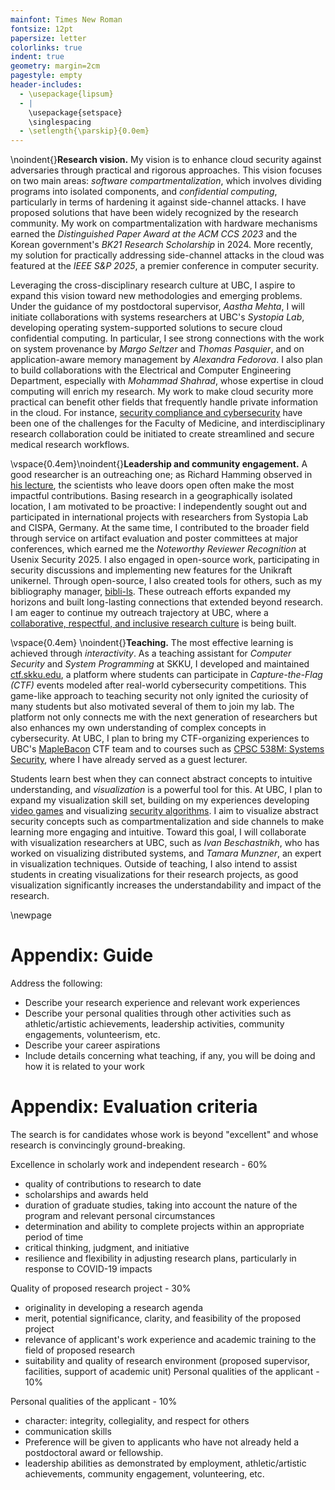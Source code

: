 ```yaml
---
mainfont: Times New Roman
fontsize: 12pt
papersize: letter
colorlinks: true
indent: true
geometry: margin=2cm
pagestyle: empty
header-includes:
  - \usepackage{lipsum}
  - |
    \usepackage{setspace}
    \singlespacing
  - \setlength{\parskip}{0.0em}
---
```


<!-- markdownlint-disable MD041 MD005 -->

\noindent{}**Research vision.** My vision is to enhance cloud security against adversaries through practical and rigorous approaches. This vision focuses on two main areas: _software compartmentalization_, which involves dividing programs into isolated components, and _confidential computing_, particularly in terms of hardening it against side-channel attacks. I have proposed solutions that have been widely recognized by the research community. My work on compartmentalization with hardware mechanisms earned the _Distinguished Paper Award at the ACM CCS 2023_ and the Korean government's _BK21 Research Scholarship_ in 2024. More recently, my solution for practically addressing side-channel attacks in the cloud was featured at the _IEEE S&P 2025_, a premier conference in computer security.

Leveraging the cross-disciplinary research culture at UBC, I aspire to expand this vision toward new methodologies and emerging problems. Under the guidance of my postdoctoral supervisor, _Aastha Mehta_, I will initiate collaborations with systems researchers at UBC's _Systopia Lab_, developing operating system-supported solutions to secure cloud confidential computing. In particular, I see strong connections with the work on system provenance by _Margo Seltzer_ and _Thomas Pasquier_, and on application-aware memory management by _Alexandra Fedorova_. I also plan to build collaborations with the Electrical and Computer Engineering Department, especially with _Mohammad Shahrad_, whose expertise in cloud computing will enrich my research. My work to make cloud security more practical can benefit other fields that frequently handle private information in the cloud. For instance, [security compliance and cybersecurity](https://mednet.med.ubc.ca/announcements/community-update/introducing-the-new-faculty-of-medicine-it-governance-security-policy/) have been one of the challenges for the Faculty of Medicine, and interdisciplinary research collaboration could be initiated to create streamlined and secure medical research workflows.

\vspace{0.4em}\noindent{}**Leadership and community engagement.** A good researcher is an outreaching one; as Richard Hamming observed in [his lecture](https://www.cs.virginia.edu/~robins/YouAndYourResearch.html), the scientists who leave doors open often make the most impactful contributions. Basing research in a geographically isolated location, I am motivated to be proactive: I independently sought out and participated in international projects with researchers from Systopia Lab and CISPA, Germany. At the same time, I contributed to the broader field through service on artifact evaluation and poster committees at major conferences, which earned me the _Noteworthy Reviewer Recognition_ at Usenix Security 2025. I also engaged in open-source work, participating in security discussions and implementing new features for the Unikraft unikernel. Through open-source, I also created tools for others, such as my bibliography manager, [bibli-ls](https://github.com/kha-dinh/bibli-ls). These outreach efforts expanded my horizons and built long-lasting connections that extended beyond research. I am eager to continue my outreach trajectory at UBC, where a [collaborative, respectful, and inclusive research culture](https://strategicplan.ubc.ca/strategy-10-research-culture/) is being built.

\vspace{0.4em} \noindent{}**Teaching.** The most effective learning is achieved through _interactivity_. As a teaching assistant for _Computer Security_ and _System Programming_ at SKKU, I developed and maintained [ctf.skku.edu](http://ctf.skku.edu), a platform where students can participate in _Capture-the-Flag (CTF)_ events modeled after real-world cybersecurity competitions. This game-like approach to teaching security not only ignited the curiosity of many students but also motivated several of them to join my lab. The platform not only connects me with the next generation of researchers but also enhances my own understanding of complex concepts in cybersecurity. At UBC, I plan to bring my CTF-organizing experiences to UBC's [MapleBacon](https://maplebacon.org/) CTF team and to courses such as [CPSC 538M: Systems Security](https://aasthakm.github.io/courses/cpsc538m.html), where I have already served as a guest lecturer.

Students learn best when they can connect abstract concepts to intuitive understanding, and _visualization_ is a powerful tool for this. At UBC, I plan to expand my visualization skill set, building on my experiences developing [video games](https://cafemanhzu.itch.io/) and visualizing [security algorithms](https://github.com/kha-dinh/ORAM-Visualization). I aim to visualize abstract security concepts such as compartmentalization and side channels to make learning more engaging and intuitive. Toward this goal, I will collaborate with visualization researchers at UBC, such as _Ivan Beschastnikh_, who has worked on visualizing distributed systems, and _Tamara Munzner_, an expert in visualization techniques. Outside of teaching, I also intend to assist students in creating visualizations for their research projects, as good visualization significantly increases the understandability and impact of the research.

\newpage

# Appendix: Guide

Address the following:

- Describe your research experience and relevant work experiences
- Describe your personal qualities through other activities such as athletic/artistic achievements, leadership activities, community engagements, volunteerism, etc.
- Describe your career aspirations
- Include details concerning what teaching, if any, you will be doing and how it is related to your work

# Appendix: Evaluation criteria

The search is for candidates whose work is beyond "excellent" and whose research is convincingly ground-breaking.

Excellence in scholarly work and independent research - 60%

- quality of contributions to research to date
- scholarships and awards held
- duration of graduate studies, taking into account the nature of the program and relevant personal circumstances
- determination and ability to complete projects within an appropriate period of time
- critical thinking, judgment, and initiative
- resilience and flexibility in adjusting research plans, particularly in response to COVID-19 impacts

Quality of proposed research project - 30%

- originality in developing a research agenda
- merit, potential significance, clarity, and feasibility of the proposed project
- relevance of applicant's work experience and academic training to the field of proposed research
- suitability and quality of research environment (proposed supervisor, facilities, support of academic unit) Personal qualities of the applicant - 10%

Personal qualities of the applicant - 10%

- character: integrity, collegiality, and respect for others
- communication skills
- Preference will be given to applicants who have not already held a postdoctoral award or fellowship.
- leadership abilities as demonstrated by employment, athletic/artistic achievements, community engagement, volunteering, etc.
